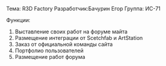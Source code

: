 Тема: R3D Factory
Разработчик:Бачурин Егор
Группа: ИС-71

Функции:
1. Выставление своих работ на форуме майта
2. Размещение интеграции от Scetchfab и ArtStation
3. Заказ от официальной команды сайта
4. Портфолио пользователей
5. Размещение работ форума
